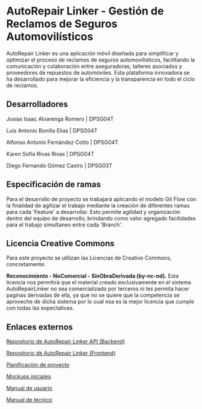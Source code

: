 # AutoRepair Linker - Gestión de Reclamos de Seguros Automovilísticos

AutoRepair Linker es una aplicación móvil diseñada para simplificar y optimizar el proceso de reclamos de seguros automovilísticos, facilitando la comunicación y colaboración entre aseguradoras, talleres asociados y proveedores de repuestos de automóviles. Esta plataforma innovadora se ha desarrollado para mejorar la eficiencia y la transparencia en todo el ciclo de reclamos.

## Desarrolladores
Josías Isaac Alvarenga Romero | DPSG04T

Luis Antonio Bonilla Elias | DPSG04T

Alfonso Antonio Fernández Cotto | DPSG04T

Karen Sofía Rivas Rivas | DPSG04T

Diego Fernando Gómez Castro | DPSG03T

## Especificación de ramas
Para el desarrollo de proyecto se trabajará aplicando el modelo Git Flow con la finalidad de agilizar el trabajo mediante la creación de diferentes ramas para cada 'Feature' a desarrollar. Esto permite agilidad y organización dentro del equipo de desarrollo, brindando como valor agregado facilidades para el trabajo simultaneo entre cada 'Branch'.

## Licencia Creative Commons
Para este proyecto se utilizan las Licencias de Creative Commons, concretamente:

**Reconocimiento - NoComercial - SinObraDerivada (by-nc-nd).** Esta licencia nos permitirá que el material creado exclusivamente en el sistema AutoRepairLinker no sea comercializado por terceros ni les permita hacer paginas derivadas de ella, ya que no se quiere que la competencia se aproveche de dicha sistema por lo cual esa es la mejor licencia que cumple con todas las expectativas.

## Enlaces externos


[Repositorio de AutoRepair Linker API (Backend)](https://github.com/karivas-dev/AutoRepairLinker-API)

[Repositorio de AutoRepair Linker (Frontend)](https://github.com/karivas-dev/AutoRepairLinker)

[Planificación de proyecto](https://github.com/users/karivas-dev/projects/4)

[Mockups iniciales](https://mockitt.wondershare.com/proto/WVoB5eNgrzrg9ia4rWNhXS/sharing?view_mode=read_only)

[Manual de usuario](https://drive.google.com/file/d/1eRbp81bS1r0B72hA08IGVz9qPtzWbwXx/view?usp=sharing)

[Manual de técnico](https://drive.google.com/file/d/14dDnnLBuMXEL5Yu-6vzO8tl561bo2JiY/view?usp=sharing)
